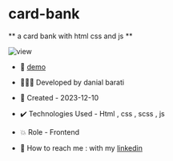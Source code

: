 # card-bank

** a card bank with html css and js **

![view](https://github.com/danial-barati/card-bank/assets/104683176/a56caa52-9d66-4bca-8d90-96aab22d555f)

- 🔗 [demo]( https://danial-barati.github.io/accordian/)

- 👩🏻‍💻 Developed by danial barati

- 📆 Created - 2023-12-10

- ✔️ Technologies Used - Html , css , scss , js

- 💥 Role - Frontend

- 📲 How to reach me : with my [linkedin](https://www.linkedin.com/in/danial-barati-0a9804291/)
